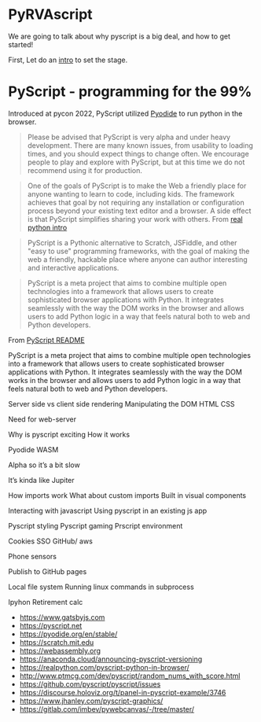 # PyRVAscript

We are going to talk about why pyscript is a big deal, and how to get started!

First, Let do an [intro](https://github.com/aqemery/PyRVAscript/blob/main/Intro.md) to set the stage.


# PyScript - programming for the 99%

Introduced at pycon 2022, PyScript utilized [Pyodide](https://pyodide.org/en/stable/) to run python in the browser.

> Please be advised that PyScript is very alpha and under heavy development. There are many known issues, from usability to loading times, and you should expect things to change often. We encourage people to play and explore with PyScript, but at this time we do not recommend using it for production.


> One of the goals of PyScript is to make the Web a friendly place for anyone wanting to learn to code, including kids. The framework achieves that goal by not requiring any installation or configuration process beyond your existing text editor and a browser. A side effect is that PyScript simplifies sharing your work with others.
From [real python intro](https://realpython.com/pyscript-python-in-browser/)

> PyScript is a Pythonic alternative to Scratch, JSFiddle, and other "easy to use" programming frameworks, with the goal of making the web a friendly, hackable place where anyone can author interesting and interactive applications.

> PyScript is a meta project that aims to combine multiple open technologies into a framework that allows users to create sophisticated browser applications with Python. It integrates seamlessly with the way the DOM works in the browser and allows users to add Python logic in a way that feels natural both to web and Python developers.

From [PyScript README](https://github.com/pyscript/pyscript)


PyScript is a meta project that aims to combine multiple open technologies into a framework that allows users to create sophisticated browser applications with Python. It integrates seamlessly with the way the DOM works in the browser and allows users to add Python logic in a way that feels natural both to web and Python developers.



Server side vs client side rendering
Manipulating the DOM
HTML
CSS

Need for web-server


Why is pyscript exciting
How it works

Pyodide
WASM

Alpha so it’s a bit slow

It’s kinda like Jupiter 

How imports work
What about custom imports
Built in visual components

Interacting with javascript
Using pyscript in an existing js app



Pyscript styling
Pyscript gaming
Prscript environment

Cookies
SSO GitHub/ aws


Phone sensors

Publish to GitHub pages

Local file system
Running linux commands in subprocess




Ipyhon
Retirement calc 



* https://www.gatsbyjs.com
* https://pyscript.net
* https://pyodide.org/en/stable/
* https://scratch.mit.edu
* https://webassembly.org
* https://anaconda.cloud/announcing-pyscript-versioning
* https://realpython.com/pyscript-python-in-browser/
* http://www.ptmcg.com/dev/pyscript/random_nums_with_score.html
* https://github.com/pyscript/pyscript/issues
* https://discourse.holoviz.org/t/panel-in-pyscript-example/3746
* https://www.jhanley.com/pyscript-graphics/
* https://gitlab.com/imbev/pywebcanvas/-/tree/master/
